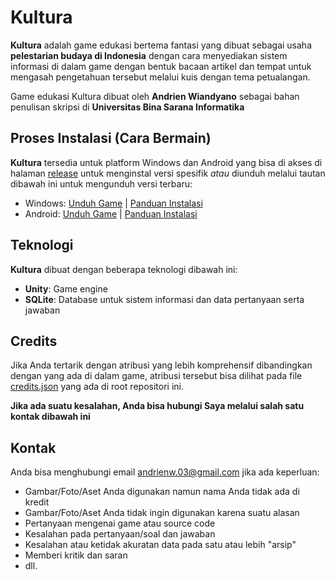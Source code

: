 # Kultura

**Kultura** adalah game edukasi bertema fantasi yang dibuat sebagai usaha **pelestarian budaya di Indonesia** dengan cara menyediakan sistem informasi di dalam game dengan bentuk bacaan artikel dan tempat untuk mengasah pengetahuan tersebut melalui kuis dengan tema petualangan.

Game edukasi Kultura dibuat oleh **Andrien Wiandyano** sebagai bahan penulisan skripsi di **Universitas Bina Sarana Informatika**

## Proses Instalasi (Cara Bermain)

**Kultura** tersedia untuk platform Windows dan Android yang bisa di akses di halaman [release](https://github.com/ArnNied/kultura/releases) untuk menginstal versi spesifik _atau_ diunduh melalui tautan dibawah ini untuk mengunduh versi terbaru:

- Windows: [Unduh Game](https://github.com/ArnNied/kultura/releases/latest/download/kultura.rar) | [Panduan Instalasi](./INSTALASI_WINDOWS.md)
- Android: [Unduh Game](https://github.com/ArnNied/kultura/releases/latest/download/kultura.apk) | [Panduan Instalasi](./INSTALASI_ANDROID.md)

## Teknologi

**Kultura** dibuat dengan beberapa teknologi dibawah ini:

- **Unity**: Game engine
- **SQLite**: Database untuk sistem informasi dan data pertanyaan serta jawaban

## Credits

Jika Anda tertarik dengan atribusi yang lebih komprehensif dibandingkan dengan yang ada di dalam game, atribusi tersebut bisa dilihat pada file [credits.json](./credits.json) yang ada di root repositori ini.

**Jika ada suatu kesalahan, Anda bisa hubungi Saya melalui salah satu kontak dibawah ini**

## Kontak

Anda bisa menghubungi email [andrienw.03@gmail.com](mailto:andrienw.03@gmail.com) jika ada keperluan:

- Gambar/Foto/Aset Anda digunakan namun nama Anda tidak ada di kredit
- Gambar/Foto/Aset Anda tidak ingin digunakan karena suatu alasan
- Pertanyaan mengenai game atau source code
- Kesalahan pada pertanyaan/soal dan jawaban
- Kesalahan atau ketidak akuratan data pada satu atau lebih "arsip"
- Memberi kritik dan saran
- dll.
